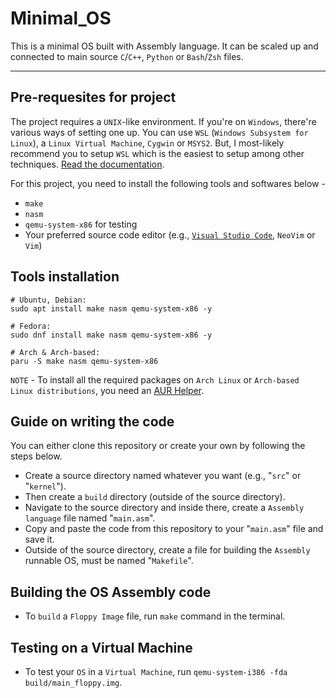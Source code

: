 # Minimal_OS
This is a minimal OS built with Assembly language. It can be scaled up and connected to main source `C`/`C++`, `Python` or `Bash`/`Zsh` files.
<hr />

## Pre-requesites for project

The project requires a `UNIX`-like environment. If you're on `Windows`, there're various ways of setting one up. You can use `WSL` (`Windows Subsystem for Linux`), a `Linux Virtual Machine`, `Cygwin` or `MSYS2`. But, I most-likely recommend you to setup `WSL` which is the easiest to setup among other techniques. [Read the documentation](https://learn.microsoft.com/en-us/windows/wsl/install).

For this project, you need to install the following tools and softwares below -

- `make`
- `nasm`
- `qemu-system-x86` for testing
- Your preferred source code editor (e.g., [`Visual Studio Code`](https://code.visualstudio.com), `NeoVim` or `Vim`)

## Tools installation

```
# Ubuntu, Debian:
sudo apt install make nasm qemu-system-x86 -y

# Fedora:
sudo dnf install make nasm qemu-system-x86 -y

# Arch & Arch-based:
paru -S make nasm qemu-system-x86

```
`NOTE` - To install all the required packages on `Arch Linux` or `Arch-based Linux distributions`, you need an [AUR Helper](https://wiki.archlinux.org/title/AUR_helpers).

## Guide on writing the code

You can either clone this repository or create your own by following the steps below.

- Create a source directory named whatever you want (e.g., "`src`" or "`kernel`").
- Then create a `build` directory (outside of the source directory).
- Navigate to the source directory and inside there, create a `Assembly language` file named "`main.asm`".
- Copy and paste the code from this repository to your "`main.asm`" file and save it.
- Outside of the source directory, create a file for building the `Assembly` runnable OS, must be named "`Makefile`".

## Building the OS Assembly code

- To `build` a `Floppy Image` file, run `make` command in the terminal.

## Testing on a Virtual Machine

- To test your `OS` in a `Virtual Machine`, run `qemu-system-i386 -fda build/main_floppy.img`.
